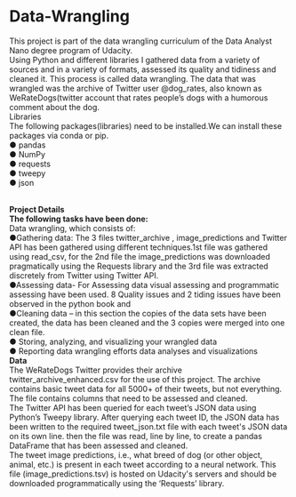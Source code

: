# Data-Wrangling
This project is part of the data wrangling curriculum of the Data Analyst Nano degree
program of Udacity.
 <br />Using Python and different libraries I gathered data from a variety of sources and in
a variety of formats, assessed its quality and tidiness and cleaned it. This process is
called data wrangling. The data that was wrangled was the archive of Twitter user
@dog_rates, also known as WeRateDogs(twitter account that rates people’s dogs
with a humorous comment about the dog.
 <br />Libraries
 <br />The following packages(libraries) need to be installed.We can install these packages
via conda or pip.
 <br />● pandas
 <br />● NumPy
 <br />● requests
 <br />● tweepy
 <br />● json
 
 <br />__Project Details__
 <br />__The following tasks have been done:__
 <br />Data wrangling, which consists of:
          <br />●Gathering data: The 3 files twitter_archive , image_predictions and
Twitter API has been gathered using different techniques.1st file was
gathered using read_csv, for the 2nd file the image_predictions was
downloaded pragmatically using the Requests library and the 3rd file
was extracted discretely from Twitter using Twitter API.
          <br />●Assessing data- For Assessing data visual assessing and
programmatic assessing have been used. 8 Quality issues and 2 tiding
issues have been observed in the python book and
          <br /> ●Cleaning data – in this section the copies of the data sets have been
created, the data has been cleaned and the 3 copies were merged into
one clean file.
 <br />● Storing, analyzing, and visualizing your wrangled data
 <br />● Reporting data wrangling efforts data analyses and visualizations
<br />__Data__
<br />The WeRateDogs Twitter provides their archive twitter_archive_enhanced.csv for the
use of this project. The archive contains basic tweet data for all 5000+ of their
tweets, but not everything. The file contains columns that need to be assessed and
cleaned.
<br />The Twitter API has been queried for each tweet’s JSON data using Python’s
Tweepy library. After querying each tweet ID, the JSON data has been written to the
required tweet_json.txt file with each tweet's JSON data on its own line. then the file
was read, line by line, to create a pandas DataFrame that has been assessed and
cleaned.
<br />The tweet image predictions, i.e., what breed of dog (or other object, animal, etc.) is
present in each tweet according to a neural network. This file (image_predictions.tsv)
is hosted on Udacity's servers and should be downloaded programmatically using
the ‘Requests’ library.
